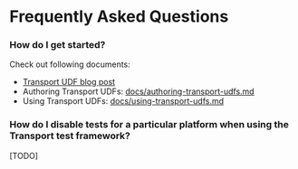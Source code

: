 # Frequently Asked Questions

### How do I get started?

Check out following documents:

- [Transport UDF blog post](https://engineering.linkedin.com/blog/2018/11/using-translatable-portable-UDFs)
- Authoring Transport UDFs: [docs/authoring-transport-udfs.md](/docs/authoring-transport-udfs.md)
- Using Transport UDFs: [docs/using-transport-udfs.md](/docs/using-transport-udfs.md)

### How do I disable tests for a particular platform when using the Transport test framework?

[TODO]

